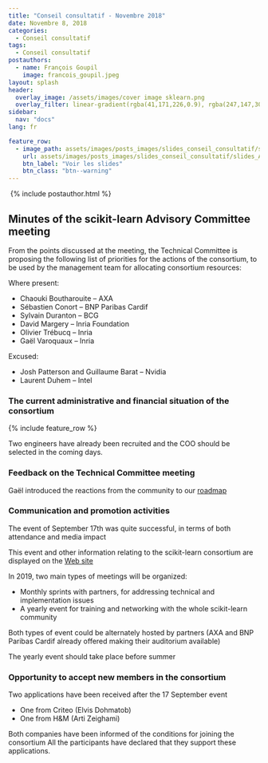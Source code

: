 ```yaml
---
title: "Conseil consultatif - Novembre 2018"
date: Novembre 8, 2018
categories:
  - Conseil consultatif
tags:
  - Conseil consultatif
postauthors:
  - name: François Goupil
    image: francois_goupil.jpeg 
layout: splash
header:
  overlay_image: /assets/images/cover image sklearn.png
  overlay_filter: linear-gradient(rgba(41,171,226,0.9), rgba(247,147,30,0.9))
sidebar:
  nav: "docs"
lang: fr

feature_row:
  - image_path: assets/images/posts_images/slides_conseil_consultatif/slides_AC_8_Nov_2018-pdf-300x169.jpg
    url: assets/images/posts_images/slides_conseil_consultatif/slides_AC_8_Nov_2018.pdf
    btn_label: "Voir les slides"
    btn_class: "btn--warning"
---
```


<div>
  <img src="/assets/images/posts_images/{{ page.featured-image }}" alt="">
  {% include postauthor.html %}
</div>

## Minutes of the scikit-learn Advisory Committee meeting

From the points discussed at the meeting, the Technical Committee is proposing the following list of priorities for the actions of the consortium, to be used by the management team for allocating consortium resources:

Where present:

- Chaouki Boutharouite – AXA
- Sébastien Conort – BNP Paribas Cardif
- Sylvain Duranton – BCG
- David Margery – Inria Foundation
- Olivier Trébucq – Inria
- Gaël Varoquaux – Inria

Excused:

- Josh Patterson and Guillaume Barat –  Nvidia
- Laurent Duhem – Intel

### The current administrative and financial situation of the consortium

{% include feature_row %}

Two engineers have already been recruited and the COO should be selected in the coming days.

### Feedback on the Technical Committee meeting
Gaël introduced the reactions from the community to our [roadmap](https://docs.google.com/document/d/1m5Ijebe123sSaRKIfdBzh5YwJvcQimX0z8SB-vWm518/edit?usp=sharing)

### Communication and promotion activities

The event of September 17th was quite successful, in terms of both attendance and media impact

This event and other information relating to the scikit-learn consortium are displayed on the [Web site](https://scikit-learn.fondation-inria.fr/)

In 2019, two main types of meetings will be organized:

- Monthly sprints with partners, for addressing technical and implementation issues
- A yearly event for training and networking with the whole scikit-learn community

Both types of event could be alternately hosted by partners (AXA and BNP Paribas Cardif already offered making their auditorium available)

The yearly event should take place before summer

### Opportunity to accept new members in the consortium

Two applications have been received after the 17 September event

- One from Criteo (Elvis Dohmatob)
- One from H&M (Arti Zeighami)

Both companies have been informed of the conditions for joining the consortium
All the participants have declared that they support these applications.

